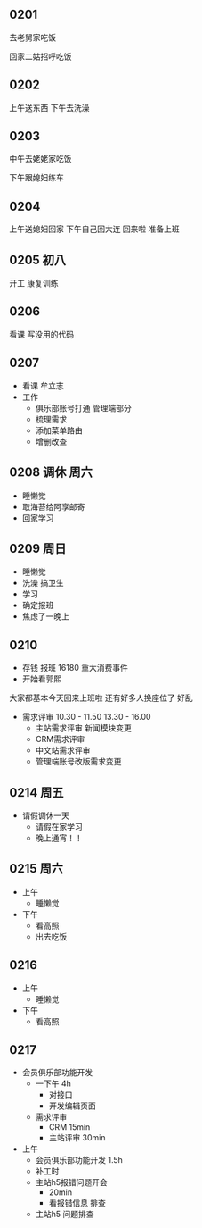 ## 0201

去老舅家吃饭

回家二姑招呼吃饭

## 0202

上午送东西
下午去洗澡

## 0203

中午去姥姥家吃饭

下午跟媳妇练车

## 0204

上午送媳妇回家
下午自己回大连
回来啦 准备上班

## 0205 初八

开工
康复训练

## 0206

看课
写没用的代码

## 0207

- 看课 牟立志
- 工作
  - 俱乐部账号打通 管理端部分
  - 梳理需求
  - 添加菜单路由
  - 增删改查

## 0208 调休 周六

- 睡懒觉
- 取海苔给阿享邮寄
- 回家学习

## 0209 周日

- 睡懒觉
- 洗澡 搞卫生
- 学习
- 确定报班
- 焦虑了一晚上

## 0210

- 存钱 报班 16180 重大消费事件
- 开始看郭熙

大家都基本今天回来上班啦
还有好多人换座位了 好乱

- 需求评审 10.30 - 11.50 13.30 - 16.00
  - 主站需求评审 新闻模块变更
  - CRM需求评审
  - 中文站需求评审
  - 管理端账号改版需求变更

## 0214 周五

- 请假调休一天
  - 请假在家学习
  - 晚上通宵！！

## 0215 周六

- 上午
  - 睡懒觉
- 下午
  - 看高照
  - 出去吃饭

## 0216

- 上午
  - 睡懒觉
- 下午
  - 看高照

## 0217

- 会员俱乐部功能开发
  - 一下午 4h
    - 对接口
    - 开发编辑页面
  - 需求评审
    - CRM 15min
    - 主站评审 30min
- 上午
  - 会员俱乐部功能开发 1.5h
  - 补工时
  - 主站h5报错问题开会
    - 20min
    - 看报错信息 排查
  - 主站h5 问题排查
